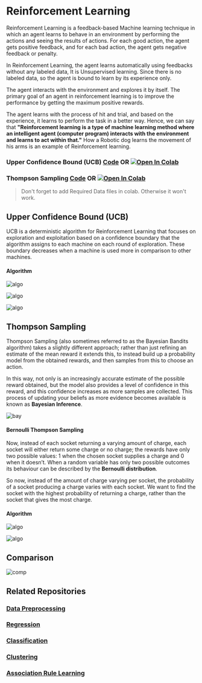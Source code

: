 # Reinforcement Learning

Reinforcement Learning is a feedback-based Machine learning technique in which an agent learns to behave in an environment by performing the actions and seeing the results of actions. For each good action, the agent gets positive feedback, and for each bad action, the agent gets negative feedback or penalty.

In Reinforcement Learning, the agent learns automatically using feedbacks without any labeled data, It is Unsupervised learning. Since there is no labeled data, so the agent is bound to learn by its experience only.

The agent interacts with the environment and explores it by itself. The primary goal of an agent in reinforcement learning is to improve the performance by getting the maximum positive rewards.

The agent learns with the process of hit and trial, and based on the experience, it learns to perform the task in a better way. Hence, we can say that **"Reinforcement learning is a type of machine learning method where an intelligent agent (computer program) interacts with the environment and learns to act within that."** How a Robotic dog learns the movement of his arms is an example of Reinforcement learning.

### Upper Confidence Bound (UCB) [Code](https://github.com/anupam215769/Reinforcement-Learning-ML/blob/main/Upper%20Confidence%20Bound%20(UCB)/upper_confidence_bound.ipynb) OR <a href="https://colab.research.google.com/github/anupam215769/Reinforcement-Learning-ML/blob/main/Upper%20Confidence%20Bound%20(UCB)/upper_confidence_bound.ipynb"><img src="https://colab.research.google.com/assets/colab-badge.svg" alt="Open In Colab"></a>

### Thompson Sampling [Code](https://github.com/anupam215769/Reinforcement-Learning-ML/blob/main/Thompson%20Sampling/thompson_sampling.ipynb) OR <a href="https://colab.research.google.com/github/anupam215769/Reinforcement-Learning-ML/blob/main/Thompson%20Sampling/thompson_sampling.ipynb"><img src="https://colab.research.google.com/assets/colab-badge.svg" alt="Open In Colab"></a>

> Don't forget to add Required Data files in colab. Otherwise it won't work.


## Upper Confidence Bound (UCB)

UCB is a deterministic algorithm for Reinforcement Learning that focuses on exploration and exploitation based on a confidence boundary that the algorithm assigns to each machine on each round of exploration. These boundary decreases when a machine is used more in comparison to other machines.

#### Algorithm

![algo](https://i.imgur.com/43phpVi.png)

![algo](https://i.imgur.com/fAkZbip.png)

![algo](https://i.imgur.com/dW3U9St.png)

## Thompson Sampling

Thompson Sampling (also sometimes referred to as the Bayesian Bandits algorithm) takes a slightly different approach; rather than just refining an estimate of the mean reward it extends this, to instead build up a probability model from the obtained rewards, and then samples from this to choose an action.

In this way, not only is an increasingly accurate estimate of the possible reward obtained, but the model also provides a level of confidence in this reward, and this confidence increases as more samples are collected. This process of updating your beliefs as more evidence becomes available is known as **Bayesian Inference**.

![bay](https://i.imgur.com/f1AGrqN.png)

#### Bernoulli Thompson Sampling

Now, instead of each socket returning a varying amount of charge, each socket will either return some charge or no charge; the rewards have only two possible values: 1 when the chosen socket supplies a charge and 0 when it doesn’t. When a random variable has only two possible outcomes its behaviour can be described by the **Bernoulli distribution**.

So now, instead of the amount of charge varying per socket, the probability of a socket producing a charge varies with each socket. We want to find the socket with the highest probability of returning a charge, rather than the socket that gives the most charge.

#### Algorithm

![algo](https://i.imgur.com/ixek7ur.png)


![algo](https://i.imgur.com/stKw5kH.png)


## Comparison

![comp](https://i.imgur.com/WpE8GKl.png)

## Related Repositories

### [Data Preprocessing](https://github.com/anupam215769/Data-Preprocessing-ML)

### [Regression](https://github.com/anupam215769/Regression-ML)

### [Classification](https://github.com/anupam215769/Classification-ML)

### [Clustering](https://github.com/anupam215769/Clustering-ML)

### [Association Rule Learning](https://github.com/anupam215769/Association-Rule-Learning-ML)






